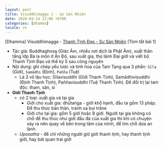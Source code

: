 ```yaml
---
layout: post
title: Visuddhimagga 1 - Sư Sán Nhiên
date: 2020-04-24 21:00 +0700
categories: [dhamma]
locale: vn
---
```

[Dhamma] Visuddhimagga - [Thanh Tịnh Đạo - Sư Sán Nhiên](https://www.youtube.com/playlist?list=PLM6nS0DN6oLvie1ZGdVK_aXAtJqm1B_wO)
[Tóm tắt bài 1]
- Tác giả: Buddhaghosa (Giác Âm, nhiều nơi dịch là Phật Âm), xuất thân tầng lớp Bà la môn ở Ấn Độ, sau xuất gia, thọ lãnh Đại giới và viết bộ Thanh Tịnh Đạo và thế kỷ 5 sau công nguyên
- Nội dung: ghi chép yếu lược và tinh hoa của Tam Tạng qua 3 phần: `Sīla` (Giới), `Samādhi` (Định), `Pañña` (Tuệ)
  + Là 3 vô lậu học: Sīlavisuddhi (Giới Thanh Tịnh), Samādhivisuddhi (Định Thanh Tịnh), Paññavisuddhi (Tuệ Thanh Tịnh). Để đối trị lại tam độc: tham, sân, si
- **Giới Thanh Tịnh**
  + có 2 loại: xuất gia và tại gia
    + Giới cho xuất gia: dhūtaṅga - giới khổ hạnh, đầu ta gồm 13 pháp. Để thu thúc bản thân, tránh xa bụi trầne
    + Giới cho tại gia: gồm 5 giới hoặc 8 giới. Người tại gia không có chỗ để thu thúc như giới đầu đà của xuất gia thì khi có chuyện xảy ra nên quay về bên trong tâm của mình, để tìm chỗ dựa an lành.
  - *Uposatha* - để chỉ những người giữ giới thanh tịnh, hay thanh tịnh giới, hay bát quan trai giới
